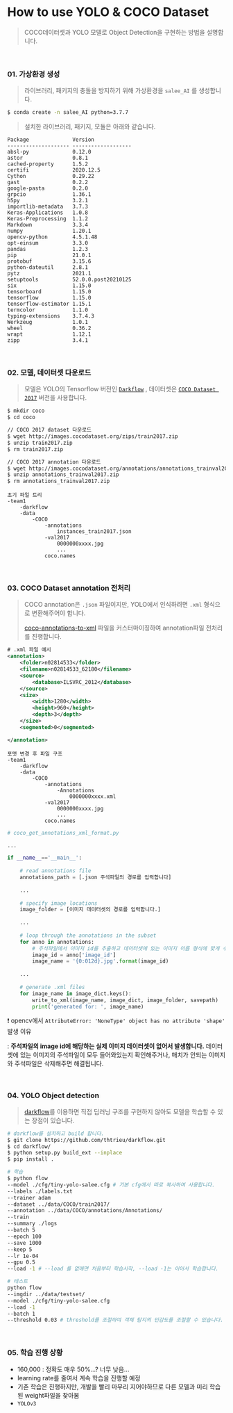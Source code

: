 # How to use YOLO & COCO Dataset

>  COCO데이터셋과 YOLO 모델로 Object Detection을 구현하는 방법을 설명합니다.

<br/>

### 01. 가상환경 생성

> 라이브러리, 패키지의 충돌을 방지하기 위해 가상환경을 `salee_AI` 를 생성합니다.

```bash
$ conda create -n salee_AI python=3.7.7
```

> 설치한 라이브러리, 패키지, 모듈은 아래와 같습니다.

```
Package              Version
-------------------- -------------------
absl-py              0.12.0
astor                0.8.1
cached-property      1.5.2
certifi              2020.12.5
Cython               0.29.22
gast                 0.2.2
google-pasta         0.2.0
grpcio               1.36.1
h5py                 3.2.1
importlib-metadata   3.7.3
Keras-Applications   1.0.8
Keras-Preprocessing  1.1.2
Markdown             3.3.4
numpy                1.20.1
opencv-python        4.5.1.48
opt-einsum           3.3.0
pandas               1.2.3
pip                  21.0.1
protobuf             3.15.6
python-dateutil      2.8.1
pytz                 2021.1
setuptools           52.0.0.post20210125
six                  1.15.0
tensorboard          1.15.0
tensorflow           1.15.0
tensorflow-estimator 1.15.1
termcolor            1.1.0
typing-extensions    3.7.4.3
Werkzeug             1.0.1
wheel                0.36.2
wrapt                1.12.1
zipp                 3.4.1
```

<br/>

### 02. 모델, 데이터셋 다운로드 

> 모델은 YOLO의 Tensorflow 버전인 [`Darkflow`](https://github.com/thtrieu/darkflow) , 데이터셋은 [`COCO Dataset 2017`](https://cocodataset.org/#download) 버전을 사용합니다.

```bash
$ mkdir coco
$ cd coco

// COCO 2017 dataset 다운로드
$ wget http://images.cocodataset.org/zips/train2017.zip
$ unzip train2017.zip
$ rm train2017.zip

// COCO 2017 annotation 다운로드
$ wget http://images.cocodataset.org/annotations/annotations_trainval2017.zip
$ unzip annotations_trainval2017.zip
$ rm annotations_trainval2017.zip
```

```
초기 파일 트리
-team1
	-darkflow
	-data
		-COCO
			-annotations
				instances_train2017.json
			-val2017
				0000000xxxx.jpg
				...
			coco.names
```

<br/>

### 03. COCO Dataset annotation 전처리

> COCO annotation은 `.json` 파일이지만, YOLO에서 인식하려면 `.xml` 형식으로 변환해주어야 합니다. 
>
> [coco-annotations-to-xml](https://github.com/mhiyer/coco-annotations-to-xml) 파일을 커스터마이징하여 annotation파일 전처리를 진행합니다. 

```xml
# .xml 파일 예시
<annotation>
	<folder>n02814533</folder>
	<filename>n02814533_62180</filename>
	<source>
		<database>ILSVRC_2012</database>
	</source>
	<size>
		<width>1280</width>
		<height>960</height>
		<depth>3</depth>
	</size>
	<segmented>0</segmented>

</annotation>
```

```
포맷 변경 후 파일 구조
-team1
	-darkflow
	-data
		-COCO
			-annotations
				-Annotations
					0000000xxxx.xml
			-val2017
				0000000xxxx.jpg
				...
			coco.names
```

```python
# coco_get_annotations_xml_format.py

...

if __name__=='__main__':
    
    # read annotations file
    annotations_path = [.json 주석파일의 경로를 입력합니다]
    
    ...
    
    # specify image locations
    image_folder = [이미지 데이터셋의 경로를 입력합니다.]
    
    ...
    
    # loop through the annotations in the subset
    for anno in annotations:
        # 주석파일에서 이미지 id를 추출하고 데이터셋에 있는 이미지 이름 형식에 맞게 수정합니다.
        image_id = anno['image_id']
        image_name = '{0:012d}.jpg'.format(image_id)    
        
	...
    
    # generate .xml files
    for image_name in image_dict.keys():
        write_to_xml(image_name, image_dict, image_folder, savepath)
        print('generated for: ', image_name)
```

❗ opencv에서 `AttributeError: 'NoneType' object has no attribute 'shape'`  발생 이유

: **주석파일의 image id에 해당하는 실제 이미지 데이터셋이 없어서 발생합니다.** 데이터셋에 있는 이미지의 주석파일이 모두 들어와있는지 확인해주거나,  매치가 안되는 이미지와 주석파일은 삭제해주면 해결됩니다.

<br/>

### 04. YOLO Object detection 

> [darkflow](https://github.com/thtrieu/darkflow)를 이용하면 직접 딥러닝 구조를 구현하지 않아도 모델을 학습할 수 있는 장점이 있습니다. 

```bash
# darkflow를 설치하고 build 합니다.
$ git clone https://github.com/thtrieu/darkflow.git
$ cd darkflow/
$ python setup.py build_ext --inplace
$ pip install .
```

```bash
# 학습
$ python flow 
--model ./cfg/tiny-yolo-salee.cfg # 기본 cfg에서 따로 복사하여 사용합니다.
--labels ./labels.txt 
--trainer adam 
--dataset ../data/COCO/train2017/ 
--annotation ../data/COCO/annotations/Annotations/ 
--train 
--summary ./logs 
--batch 5 
--epoch 100 
--save 1000 
--keep 5 
--lr 1e-04 
--gpu 0.5 
--load -1 # --load 를 없애면 처음부터 학습시작, --load -1는 이어서 학습합니다. 
```

```bash
# 테스트
python flow 
--imgdir ../data/testset/ 
--model ./cfg/tiny-yolo-salee.cfg 
--load -1 
--batch 1 
--threshold 0.03 # threshold를 조절하여 객체 탐지의 민감도를 조절할 수 있습니다. 
```

<br/>

### 05. 학습 진행 상황

- 160,000 : 정확도 매우 50%...? 너무 낮음...
- learning rate를 줄여서 계속 학습을 진행할 예정
- 기존 학습은 진행하지만, 개발을 빨리 마무리 지어야하므로 다른 모델과 미리 학습된 weight파일을 찾아봄
- `YOLOv3` 